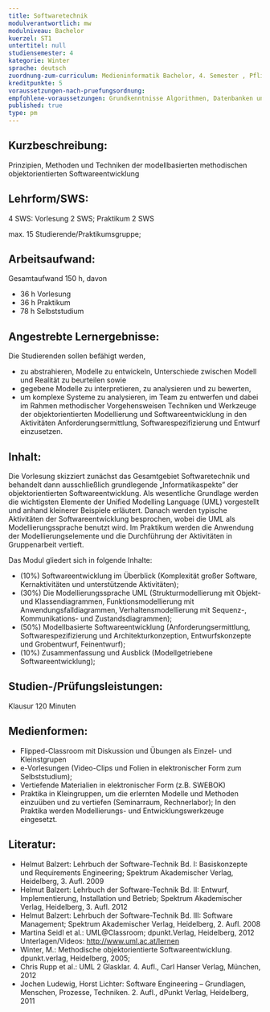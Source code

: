 ```yaml
---
title: Softwaretechnik
modulverantwortlich: mw
modulniveau: Bachelor
kuerzel: ST1
untertitel: null
studiensemester: 4
kategorie: Winter
sprache: deutsch
zuordnung-zum-curriculum: Medieninformatik Bachelor, 4. Semester , Pflichtfach
kreditpunkte: 5
voraussetzungen-nach-pruefungsordnung:
empfohlene-voraussetzungen: Grundkenntnisse Algorithmen, Datenbanken und objektorientierte Programmierung
published: true
type: pm
---
```


## Kurzbeschreibung:
Prinzipien, Methoden und Techniken der modellbasierten methodischen objektorientierten Softwareentwicklung

## Lehrform/SWS: 
4 SWS: Vorlesung 2 SWS; Praktikum 2 SWS

max. 15 Studierende/Praktikumsgruppe;

## Arbeitsaufwand: 
Gesamtaufwand 150 h, davon 

- 36 h Vorlesung 
- 36 h Praktikum
- 78 h Selbststudium 

## Angestrebte Lernergebnisse:
Die Studierenden sollen befähigt werden, 
- zu abstrahieren, Modelle zu entwickeln, Unterschiede zwischen Modell und Realität zu beurteilen sowie 
- gegebene Modelle zu interpretieren, zu analysieren und zu bewerten, 
-  um komplexe Systeme zu analysieren, im Team zu entwerfen und dabei im Rahmen methodischer Vorgehensweisen Techniken und Werkzeuge der objektorientierten Modellierung und Softwareentwicklung in den Aktivitäten Anforderungsermittlung, Softwarespezifizierung und Entwurf einzusetzen.

## Inhalt:

Die Vorlesung skizziert zunächst das Gesamtgebiet Softwaretechnik und behandelt dann ausschließlich grundlegende „Informatikaspekte” der objektorientierten Softwareentwicklung. Als wesentliche Grundlage werden die wichtigsten Elemente der Unified Modelling Language (UML) vorgestellt und anhand kleinerer Beispiele erläutert. Danach werden typische Aktivitäten der Softwareentwicklung besprochen, wobei die UML als Modellierungssprache benutzt wird. Im Praktikum werden die Anwendung der Modellierungselemente und die Durchführung der Aktivitäten in Gruppenarbeit vertieft.  

Das Modul gliedert sich in folgende Inhalte: 
- (10%) Softwareentwicklung im Überblick (Komplexität großer Software, Kernaktivitäten und unterstützende Aktivitäten); 
- (30%) Die Modellierungssprache UML (Strukturmodellierung mit Objekt- und Klassendiagrammen, Funktionsmodellierung mit Anwendungsfalldiagrammen, Verhaltensmodellierung mit Sequenz-, Kommunikations- und Zustandsdiagrammen);
- (50%) Modellbasierte Softwareentwicklung (Anforderungsermittlung, Softwarespezifizierung und Architekturkonzeption, Entwurfskonzepte und Grobentwurf, Feinentwurf);
- (10%) Zusammenfassung und Ausblick (Modellgetriebene Softwareentwicklung);


## Studien-/Prüfungsleistungen:
Klausur 120 Minuten

## Medienformen:
- Flipped-Classroom mit Diskussion und Übungen als Einzel- und Kleinstgrupen
- e-Vorlesungen (Video-Clips und Folien in elektronischer Form zum Selbststudium);
- Vertiefende Materialien in elektronischer Form (z.B. SWEBOK)
- Praktika in Kleingruppen, um die erlernten Modelle und Methoden einzuüben und zu vertiefen (Seminarraum, Rechnerlabor); In den Praktika werden Modellierungs- und Entwicklungswerkzeuge eingesetzt.


## Literatur:
- Helmut Balzert: Lehrbuch der Software-Technik Bd. I: Basiskonzepte und Requirements Engineering; Spektrum Akademischer Verlag, Heidelberg, 3. Aufl. 2009
- Helmut Balzert: Lehrbuch der Software-Technik Bd. II: Entwurf, Implementierung, Installation und Betrieb; Spektrum Akademischer Verlag, Heidelberg, 3. Aufl. 2012
- Helmut Balzert: Lehrbuch der Software-Technik Bd. III: Software Management; Spektrum Akademischer Verlag, Heidelberg, 2. Aufl. 2008
- Martina Seidl et al.: UML@Classroom; dpunkt.Verlag, Heidelberg, 2012
  Unterlagen/Videos: <http://www.uml.ac.at/lernen>
- Winter, M.: Methodische objektorientierte Softwareentwicklung. dpunkt.verlag, Heidelberg, 2005;
- Chris Rupp et al.: UML 2 Glasklar. 4. Aufl., Carl Hanser Verlag, München, 2012
- Jochen Ludewig, Horst Lichter: Software Engineering – Grundlagen, Menschen, Prozesse, Techniken. 2. Aufl., dPunkt Verlag, Heidelberg, 2011

